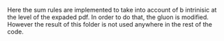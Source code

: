 Here the sum rules are implemented to take into account of b intrinisic at the level of the expaded pdf.
In order to do that, the gluon is modified. However the result of this folder is not used anywhere in the rest of the code.
